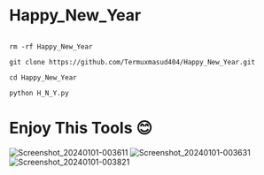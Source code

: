 # Happy_New_Year
```

rm -rf Happy_New_Year

git clone https://github.com/Termuxmasud404/Happy_New_Year.git

cd Happy_New_Year

python H_N_Y.py

```

# Enjoy This Tools 😊

![Screenshot_20240101-003611](https://github.com/Termuxmasud404/Happy_New_Year/assets/118968969/4acc3383-f038-4994-8861-fd8bd031ced9)
![Screenshot_20240101-003631](https://github.com/Termuxmasud404/Happy_New_Year/assets/118968969/d6b4bcb9-55a5-4003-9cb4-53aad74e4071)
![Screenshot_20240101-003821](https://github.com/Termuxmasud404/Happy_New_Year/assets/118968969/a4e65538-ccc2-4125-8e16-1ecacb3ac17c)
